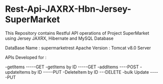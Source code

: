 # Rest-Api-JAXRX-Hbn-Jersey-SuperMarket
This Repository contains Restful API operations of Project SuperMarket using Jersey JAXRX, Hibernate and MySQL Database 

DataBase Name : supermarketrest
Apache Version : Tomcat v8.0 Server

APIs Developed for :

-getItems                -----GET
-getItems by ID          -----GET
-addItems                ----POST
-updateItems by ID       -----PUT
-DeleteItem by ID        ---DELETE
-bulk Update             -----PUT
